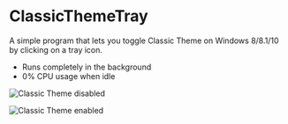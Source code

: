 # ClassicThemeTray

A simple program that lets you toggle Classic Theme on Windows 8/8.1/10 by clicking on a tray icon.

* Runs completely in the background
* 0% CPU usage when idle

![Classic Theme disabled](https://user-images.githubusercontent.com/33195187/73190580-7f635380-4126-11ea-9e67-8b78e6a71079.png)

![Classic Theme enabled](https://user-images.githubusercontent.com/33195187/73190635-8ee29c80-4126-11ea-9da7-bc2b56597eba.png)
